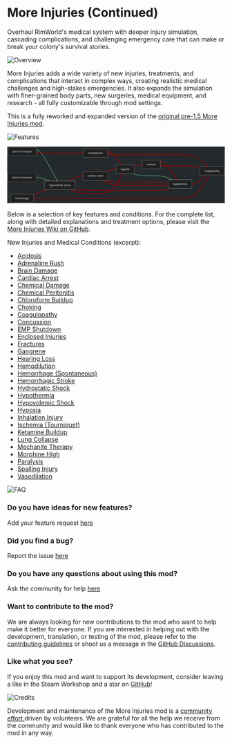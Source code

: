 # More Injuries (Continued)

Overhaul RimWorld's medical system with deeper injury simulation, cascading complications, and challenging emergency care that can make or break your colony's survival stories.

![Overview](https://raw.githubusercontent.com/frederik-hoeft/rimworld-more-injuries/refs/heads/main/steam/assets/headers/Header_Overview.png)

More Injuries adds a wide variety of new injuries, treatments, and complications that interact in complex ways, creating realistic medical challenges and high-stakes emergencies. It also expands the simulation with finer-grained body parts, new surgeries, medical equipment, and research - all fully customizable through mod settings.

This is a fully reworked and expanded version of the [original pre-1.5 More Injuries mod](https://steamcommunity.com/sharedfiles/filedetails/?id=2892012512).

![Features](https://raw.githubusercontent.com/frederik-hoeft/rimworld-more-injuries/refs/heads/main/steam/assets/headers/Header_Features.png)

![simulation](https://raw.githubusercontent.com/frederik-hoeft/rimworld-more-injuries/refs/heads/main/steam/assets/simulation.jpg)

Below is a selection of key features and conditions. For the complete list, along with detailed explanations and treatment options, please visit the [More Injuries Wiki on GitHub](https://github.com/frederik-hoeft/rimworld-more-injuries/blob/main/docs/wiki/README.md).

New Injuries and Medical Conditions (excerpt):
- [Acidosis](https://github.com/frederik-hoeft/rimworld-more-injuries/blob/main/docs/wiki/injuries/acidosis.md#acidosis)
- [Adrenaline Rush](https://github.com/frederik-hoeft/rimworld-more-injuries/blob/main/docs/wiki/injuries/adrenaline-rush.md#adrenaline-rush)
- [Brain Damage](https://github.com/frederik-hoeft/rimworld-more-injuries/blob/main/docs/wiki/injuries/brain-damage.md#brain-damage)
- [Cardiac Arrest](https://github.com/frederik-hoeft/rimworld-more-injuries/blob/main/docs/wiki/injuries/cardiac-arrest.md#cardiac-arrest)
- [Chemical Damage](https://github.com/frederik-hoeft/rimworld-more-injuries/blob/main/docs/wiki/injuries/chemical-damage.md#chemical-damage)
- [Chemical Peritonitis](https://github.com/frederik-hoeft/rimworld-more-injuries/blob/main/docs/wiki/injuries/chemical-peritonitis.md#chemical-peritonitis)
- [Chloroform Buildup](https://github.com/frederik-hoeft/rimworld-more-injuries/blob/main/docs/wiki/injuries/chloroform-buildup.md#chloroform-buildup)
- [Choking](https://github.com/frederik-hoeft/rimworld-more-injuries/blob/main/docs/wiki/injuries/choking.md#choking)
- [Coagulopathy](https://github.com/frederik-hoeft/rimworld-more-injuries/blob/main/docs/wiki/injuries/coagulopathy.md#coagulopathy)
- [Concussion](https://github.com/frederik-hoeft/rimworld-more-injuries/blob/main/docs/wiki/injuries/concussion.md#concussion)
- [EMP Shutdown](https://github.com/frederik-hoeft/rimworld-more-injuries/blob/main/docs/wiki/injuries/emp-shutdown.md#emp-shutdown)
- [Enclosed Injuries](https://github.com/frederik-hoeft/rimworld-more-injuries/blob/main/docs/wiki/injuries/enclosed-injuries.md#enclosed-injuries)
- [Fractures](https://github.com/frederik-hoeft/rimworld-more-injuries/blob/main/docs/wiki/injuries/fractures.md#fractures)
- [Gangrene](https://github.com/frederik-hoeft/rimworld-more-injuries/blob/main/docs/wiki/injuries/gangrene.md#gangrene)
- [Hearing Loss](https://github.com/frederik-hoeft/rimworld-more-injuries/blob/main/docs/wiki/injuries/hearing-loss.md#hearing-loss)
- [Hemodilution](https://github.com/frederik-hoeft/rimworld-more-injuries/blob/main/docs/wiki/injuries/hemodilution.md#hemodilution)
- [Hemorrhage (Spontaneous)](https://github.com/frederik-hoeft/rimworld-more-injuries/blob/main/docs/wiki/injuries/hemorrhage.md#hemorrhage-spontaneous)
- [Hemorrhagic Stroke](https://github.com/frederik-hoeft/rimworld-more-injuries/blob/main/docs/wiki/injuries/hemorrhagic-stroke.md#hemorrhagic-stroke)
- [Hydrostatic Shock](https://github.com/frederik-hoeft/rimworld-more-injuries/blob/main/docs/wiki/injuries/hydrostatic-shock.md#hydrostatic-shock)
- [Hypothermia](https://github.com/frederik-hoeft/rimworld-more-injuries/blob/main/docs/wiki/injuries/hypothermia.md#hypothermia)
- [Hypovolemic Shock](https://github.com/frederik-hoeft/rimworld-more-injuries/blob/main/docs/wiki/injuries/hypovolemic-shock.md#hypovolemic-shock)
- [Hypoxia](https://github.com/frederik-hoeft/rimworld-more-injuries/blob/main/docs/wiki/injuries/hypoxia.md#hypoxia)
- [Inhalation Injury](https://github.com/frederik-hoeft/rimworld-more-injuries/blob/main/docs/wiki/injuries/inhalation-injury.md#inhalation-injury)
- [Ischemia (Tourniquet)](https://github.com/frederik-hoeft/rimworld-more-injuries/blob/main/docs/wiki/injuries/ischemia.md#ischemia-tourniquet)
- [Ketamine Buildup](https://github.com/frederik-hoeft/rimworld-more-injuries/blob/main/docs/wiki/injuries/ketamine-buildup.md#ketamine-buildup)
- [Lung Collapse](https://github.com/frederik-hoeft/rimworld-more-injuries/blob/main/docs/wiki/injuries/lung-collapse.md#lung-collapse)
- [Mechanite Therapy](https://github.com/frederik-hoeft/rimworld-more-injuries/blob/main/docs/wiki/injuries/mechanite-therapy.md#mechanite-therapy)
- [Morphine High](https://github.com/frederik-hoeft/rimworld-more-injuries/blob/main/docs/wiki/injuries/morphine-high.md#morphine-high)
- [Paralysis](https://github.com/frederik-hoeft/rimworld-more-injuries/blob/main/docs/wiki/injuries/paralysis.md#paralysis)
- [Spalling Injury](https://github.com/frederik-hoeft/rimworld-more-injuries/blob/main/docs/wiki/injuries/spalling-injury.md#spalling-injury)
- [Vasodilation](https://github.com/frederik-hoeft/rimworld-more-injuries/blob/main/docs/wiki/injuries/vasodilation.md#vasodilation)

![FAQ](https://raw.githubusercontent.com/frederik-hoeft/rimworld-more-injuries/refs/heads/main/steam/assets/headers/Header_FAQ.png)

### Do you have ideas for new features?

Add your feature request [here](https://github.com/frederik-hoeft/rimworld-more-injuries/discussions/categories/ideas)

### Did you find a bug?

Report the issue [here](https://github.com/frederik-hoeft/rimworld-more-injuries/issues)

### Do you have any questions about using this mod?

Ask the community for help [here](https://github.com/frederik-hoeft/rimworld-more-injuries/discussions/categories/q-a)

### Want to contribute to the mod?

We are always looking for new contributions to the mod who want to help make it better for everyone. If you are interested in helping out with the development, translation, or testing of the mod, please refer to the [contributing guidelines](https://github.com/frederik-hoeft/rimworld-more-injuries/blob/main/CONTRIBUTING.md) or shoot us a message in the [GitHub Discussions](https://github.com/frederik-hoeft/rimworld-more-injuries/discussions/categories/contributing).

### Like what you see?

If you enjoy this mod and want to support its development, consider leaving a like in the Steam Workshop and a star on [GitHub](https://github.com/frederik-hoeft/rimworld-more-injuries)!

![Credits](https://raw.githubusercontent.com/frederik-hoeft/rimworld-more-injuries/refs/heads/main/steam/assets/headers/Header_Credits.png)

Development and maintenance of the More Injuries mod is a [community effort ](https://github.com/frederik-hoeft/rimworld-more-injuries/tree/main/About/credits.txt) driven by volunteers. We are grateful for all the help we receive from the community and would like to thank everyone who has contributed to the mod in any way.